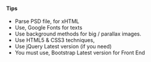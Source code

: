 #### Tips

- Parse PSD file, for xHTML
- Use, Google Fonts for texts
- Use background methods for big / parallax images.
- Use HTML5 & CSS3 techniques,
- Use jQuery Latest version (if you need)
- You must use, Bootstrap Latest version for Front End